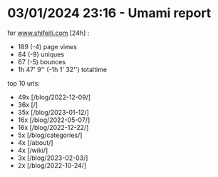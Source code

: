 # 03/01/2024 23:16 - Umami report
for www.shifeiti.com [24h] :

 - 189 (-4) page views
 - 84 (-9) uniques
 - 67 (-5) bounces
 - 1h 47' 9'' (-1h 1' 32'') totaltime


top 10 urls:
 - 49x [/blog/2022-12-09/]
 - 36x [/]
 - 35x [/blog/2023-01-12/]
 - 16x [/blog/2022-05-07/]
 - 16x [/blog/2022-12-22/]
 - 5x [/blog/categories/]
 - 4x [/about/]
 - 4x [/wiki/]
 - 3x [/blog/2023-02-03/]
 - 2x [/blog/2022-10-24/]


